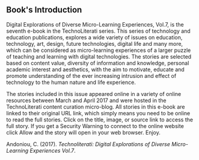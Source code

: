 ## Book's Introduction
Digital Explorations of Diverse Micro-Learning Experiences, Vol.7, is the seventh e-book in the TechnoLiterati series. This series of technology and education publications, explores a wide variety of issues on education, technology, art, design, future technologies, digital life and many more, which can be considered as micro-learning experiences of a larger puzzle of teaching and learning with digital technologies. The stories are selected based on content value, diversity of information and knowledge, personal academic interest and aesthetics, with the aim to motivate, educate and promote understanding of the ever increasing intrusion and effect of technology to the human nature and life experience.

The stories included in this issue appeared online in a variety of online resources between March and April 2017 and were hosted in the TechnoLiterati content curation micro-blog. All stories in this e-book are linked to their original URL link, which simply means you need to be online to read the full stories. Click on the title, image, or source link to access the full story. If you get a Security Warning to connect to the online website click Allow and the story will open in your web browser. Enjoy.

Andoniou, C. (2017). _Technoliterati: Digital Explorations of Diverse Micro-Learning Experiences Vol.7_.